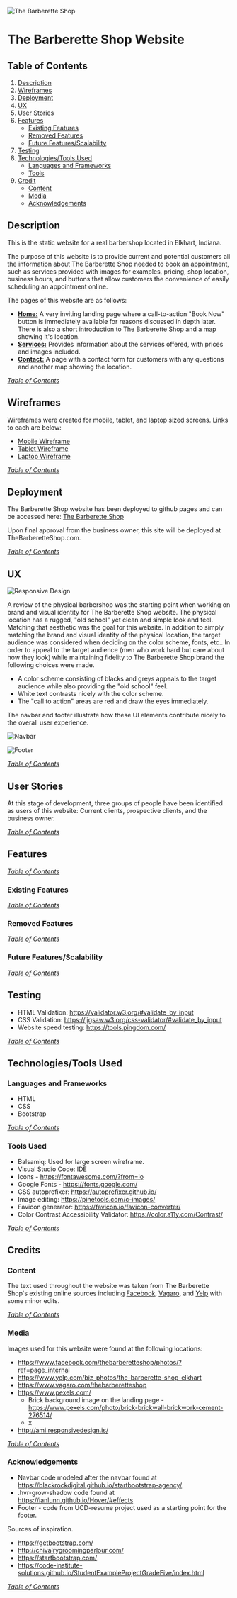<a name="top"></a>

![The Barberette Shop](assets/images/barberette_title.jpg)

# **The Barberette Shop Website**
## Table of Contents
1. [Description](#description)
2. [Wireframes](#wireframes)
3. [Deployment](#deployment)
4. [UX](#ux)
5. [User Stories](#stories)
6. [Features](#features)
   - [Existing Features](#existing)
   - [Removed Features](#removed)
   - [Future Features/Scalability](#future)
7. [Testing](#testing)
8. [Technologies/Tools Used](#tech)
   - [Languages and Frameworks](#languages)
   - [Tools](#tools)
9. [Credit](#credit)
   - [Content](#content)
   - [Media](#media)
   - [Acknowledgements](#thanks)

<a name="description"></a>

## **Description**
This is the static website for a real barbershop located in Elkhart, Indiana.

The purpose of this website is to provide current and potential customers all the information about The Barberette Shop needed to book an appointment, such as services provided with images for examples, pricing, shop location, business hours, and buttons that allow customers the convenience of easily scheduling an appointment online.

The pages of this website are as follows:
- [**Home:**](https://samlud1110.github.io/milestone_one/) A very inviting landing page where a call-to-action "Book Now" button is immediately available for reasons discussed in depth later. There is also a short introduction to The Barberette Shop and a map showing it's location.
- [**Services:**](https://samlud1110.github.io/milestone_one/services.html) Provides information about the services offered, with prices and images included. 
- [**Contact:**](https://samlud1110.github.io/milestone_one/contact.html) A page with a contact form for customers with any questions and another map showing the location.

[*Table of Contents*](#top)
<a name="wireframes"></a>

## **Wireframes**
Wireframes were created for mobile, tablet, and laptop sized screens. Links to each are below:
- [Mobile Wireframe](assets/wireframes/barberette_wire_mobile.pdf)
- [Tablet Wireframe](assets/wireframes/barberette_wire_tablet.pdf)
- [Laptop Wireframe](assets/wireframes/barberette_wire_largescreen.pdf)

[*Table of Contents*](#top)
<a name="deployment"></a>

## **Deployment**
The Barberette Shop website has been deployed to github pages and can be accessed here: [The Barberette Shop](https://samlud1110.github.io/milestone_one/)

Upon final approval from the business owner, this site will be deployed at TheBarberetteShop.com. 

[*Table of Contents*](#top)
<a name="ux"></a>

## **UX**
![Responsive Design](assets/images/responsive_devices.jpg)

A review of the physical barbershop was the starting point when working on brand and visual identity for The Barberette Shop website. The physical location has a rugged, "old school" yet clean and simple look and feel. Matching that aesthetic was the goal for this website. In addition to simply matching the brand and visual identity of the physical location, the target audience was considered when deciding on the color scheme, fonts, etc.. In order to appeal to the target audience (men who work hard but care about how they look) while maintaining fidelity to The Barberette Shop brand the following choices were made.

 - A color scheme consisting of blacks and greys appeals to the target audience while also providing the "old school" feel.
 - White text contrasts nicely with the color scheme. 
 - The "call to action" areas are red and draw the eyes immediately. 

 The navbar and footer illustrate how these UI elements contribute nicely to the overall user experience.

 ![Navbar](assets/images/navbar.jpg)

 ![Footer](assets/images/footer.jpg)


[*Table of Contents*](#top)
<a name="stories"></a>

## **User Stories**
At this stage of development, three groups of people have been identified as users of this website: Current clients, prospective clients, and the business owner. 

[*Table of Contents*](#top)
<a name="features"></a>

## **Features**

  <a name="existing"></a>

  [*Table of Contents*](#top)
  ### Existing Features

  <a name="removed"></a>

  [*Table of Contents*](#top)
  ### Removed Features

  <a name="future"></a>

  [*Table of Contents*](#top)
  ### Future Features/Scalability

[*Table of Contents*](#top)
<a name="testing"></a>

## **Testing**
- HTML Validation: https://validator.w3.org/#validate_by_input 
- CSS Validation: https://jigsaw.w3.org/css-validator/#validate_by_input 
- Website speed testing: https://tools.pingdom.com/ 

[*Table of Contents*](#top)
<a name="tech"></a>

## **Technologies/Tools Used**
  <a name="languages"></a>

  ### Languages and Frameworks
  - HTML
  - CSS
  - Bootstrap

  [*Table of Contents*](#top)
  <a name="tools"></a>

  ### Tools Used
  - Balsamiq: Used for large screen wireframe. 
  - Visual Studio Code: IDE
  - Icons - https://fontawesome.com/?from=io
  - Google Fonts - https://fonts.google.com/
  - CSS autoprefixer: https://autoprefixer.github.io/
  - Image editing: https://pinetools.com/c-images/
  - Favicon generator: https://favicon.io/favicon-converter/
  - Color Contrast Accessibility Validator: https://color.a11y.com/Contrast/

[*Table of Contents*](#top)
<a name="credit"></a>

## **Credits**
  <a name="content"></a>

  ### Content
  The text used throughout the website was taken from The Barberette Shop's existing online sources including [Facebook](https://www.facebook.com/thebarberetteshop), [Vagaro](https://www.vagaro.com/thebarberetteshop), and [Yelp](https://www.yelp.com/biz/the-barberette-shop-elkhart) with some minor edits.

  [*Table of Contents*](#top)
  <a name="media"></a>

  ### Media
  Images used for this website were found at the following locations:
  - https://www.facebook.com/thebarberetteshop/photos/?ref=page_internal
  - https://www.yelp.com/biz_photos/the-barberette-shop-elkhart 
  - https://www.vagaro.com/thebarberetteshop 
  - https://www.pexels.com/ 
    - Brick background image on the landing page - https://www.pexels.com/photo/brick-brickwall-brickwork-cement-276514/ 
    - x
  - http://ami.responsivedesign.is/

  [*Table of Contents*](#top)
  <a name="thanks"></a>

  ### Acknowledgements
  - Navbar code modeled after the navbar found at https://blackrockdigital.github.io/startbootstrap-agency/
  - .hvr-grow-shadow code found at https://ianlunn.github.io/Hover/#effects
  - Footer - code from UCD-resume project used as a starting point for the footer.
  
  Sources of inspiration.
  - https://getbootstrap.com/ 
  - http://chivalrygroomingparlour.com/
  - https://startbootstrap.com/ 
  - https://code-institute-solutions.github.io/StudentExampleProjectGradeFive/index.html 

[*Table of Contents*](#top)
